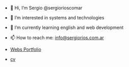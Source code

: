 - 👋 Hi, I’m Sergio @sergiorioscomar
- 👀 I’m interested in systems and technologies
- 🌱 I’m currently learning english and web development
- 📫 How to reach me: info@sergiorios.com.ar


- [ Webs Portfolio](https://dydweb.sergiorios.com.ar/)
- [ cv](https://www.linkedin.com/in/sergiorioscomar/)

<!---
sergioriosar/sergioriosar is a ✨ special ✨ repository because its `README.md` (this file) appears on your GitHub profile.
You can click the Preview link to take a look at your changes.
--->
